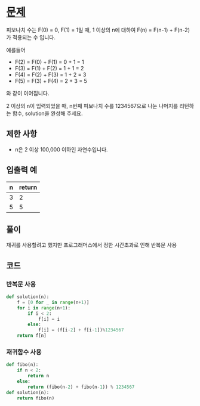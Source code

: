 # [문제](https://programmers.co.kr/learn/courses/30/lessons/12945)  
피보나치 수는 F(0) = 0, F(1) = 1일 때, 1 이상의 n에 대하여 F(n) = F(n-1) + F(n-2) 가 적용되는 수 입니다.

예를들어

- F(2) = F(0) + F(1) = 0 + 1 = 1
- F(3) = F(1) + F(2) = 1 + 1 = 2
- F(4) = F(2) + F(3) = 1 + 2 = 3
- F(5) = F(3) + F(4) = 2 + 3 = 5

와 같이 이어집니다.

2 이상의 n이 입력되었을 때, n번째 피보나치 수를 1234567으로 나눈 나머지를 리턴하는 함수, solution을 완성해 주세요.

## 제한 사항  
- n은 2 이상 100,000 이하인 자연수입니다.

## 입출력 예  
|n|return|
|-----|-----|
|3|2|
|5|5|

## 풀이  
재귀를 사용할려고 했지만 프로그래머스에서 정한 시간초과로 인해 반복문 사용  
## 코드  
### 반복문 사용
```python
def solution(n):
    f = [0 for _ in range(n+1)]
    for i in range(n+1):
        if i < 2:
            f[i] = i
        else:
            f[i] = (f[i-2] + f[i-1])%1234567
    return f[n]
```
### 재귀함수 사용
```python
def fibo(n):
    if n < 2:
        return n
    else:
        return (fibo(n-2) + fibo(n-1)) % 1234567
def solution(n):
    return fibo(n)
```
